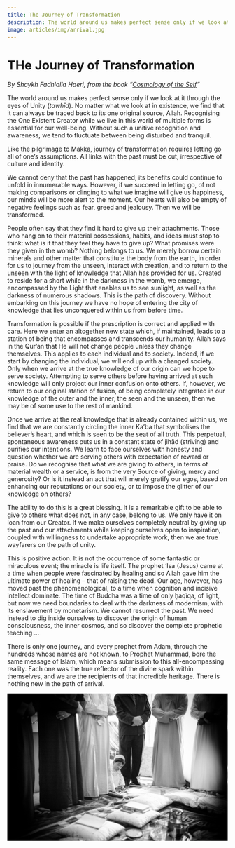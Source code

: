 ```yaml
---
title: The Journey of Transformation
description: The world around us makes perfect sense only if we look at it through the eyes of Unity (tawhīd). No matter what we look at in existence, we find that it can always be traced back to its one original source, Allah.
image: articles/img/arrival.jpg
---
```


# THe Journey of Transformation

_By Shaykh Fadhlalla Haeri, from the book “[Cosmology of the Self](https://zahrapublications.pub/book-CosmologyOfTheSelf.php#bookTitle)”_

The world around us makes perfect sense only if we look at it through the eyes of Unity (_tawhīd_). No matter what we look at in existence, we find that it can always be traced back to its one original source, Allah. Recognising the One Existent Creator while we live in this world of multiple forms is essential for our well-being. Without such a unitive recognition and awareness, we tend to fluctuate between being disturbed and tranquil.

Like the pilgrimage to Makka, journey of transformation requires letting go all of one’s assumptions. All links with the past must be cut, irrespective of culture and identity.

We cannot deny that the past has happened; its benefits could continue to unfold in innumerable ways. However, if we succeed in letting go, of not making comparisons or clinging to what we imagine will give us happiness, our minds will be more alert to the moment. Our hearts will also be empty of negative feelings such as fear, greed and jealousy. Then we will be transformed.

People often say that they find it hard to give up their attachments. Those who hang on to their material possessions, habits, and ideas must stop to think: what is it that they feel they have to give up? What promises were they given in the womb? Nothing belongs to us. We merely borrow certain minerals and other matter that constitute the body from the earth, in order for us to journey from the unseen, interact with creation, and to return to the unseen with the light of knowledge that Allah has provided for us. Created to reside for a short while in the darkness in the womb, we emerge, encompassed by the Light that enables us to see sunlight, as well as the darkness of numerous shadows. This is the path of discovery. Without embarking on this journey we have no hope of entering the city of knowledge that lies unconquered within us from before time.

Transformation is possible if the prescription is correct and applied with care. Here we enter an altogether new state which, if maintained, leads to a station of being that encompasses and transcends our humanity. Allah says in the Qur’an that He will not change people unless they change themselves. This applies to each individual and to society. Indeed, if we start by changing the individual, we will end up with a changed society. Only when we arrive at the true knowledge of our origin can we hope to serve society. Attempting to serve others before having arrived at such knowledge will only project our inner confusion onto others. If, however, we return to our original station of fusion, of being completely integrated in our knowledge of the outer and the inner, the seen and the unseen, then we may be of some use to the rest of mankind.

Once we arrive at the real knowledge that is already contained within us, we find that we are constantly circling the inner Ka’ba that symbolises the believer’s heart, and which is seen to be the seat of all truth. This perpetual, spontaneous awareness puts us in a constant state of jihād (striving) and purifies our intentions. We learn to face ourselves with honesty and question whether we are serving others with expectation of reward or praise. Do we recognise that what we are giving to others, in terms of material wealth or a service, is from the very Source of giving, mercy and generosity? Or is it instead an act that will merely gratify our egos, based on enhancing our reputations or our society, or to impose the glitter of our knowledge on others?

The ability to do this is a great blessing. It is a remarkable gift to be able to give to others what does not, in any case, belong to us. We only have it on loan from our Creator. If we make ourselves completely neutral by giving up the past and our attachments while keeping ourselves open to inspiration, coupled with willingness to undertake appropriate work, then we are true wayfarers on the path of unity.

This is positive action. It is not the occurrence of some fantastic or miraculous event; the miracle is life itself. The prophet ‘Isa (Jesus) came at a time when people were fascinated by healing and so Allah gave him the ultimate power of healing – that of raising the dead. Our age, however, has moved past the phenomenological, to a time when cognition and incisive intellect dominate. The time of Buddha was a time of only ḥaqīqa, of light, but now we need boundaries to deal with the darkness of modernism, with its enslavement by monetarism. We cannot resurrect the past. We need instead to dig inside ourselves to discover the origin of human consciousness, the inner cosmos, and so discover the complete prophetic teaching …

There is only one journey, and every prophet from Adam, through the hundreds whose names are not known, to Prophet Muhammad, bore the same message of Islām, which means submission to this all-encompassing reality. Each one was the true reflector of the divine spark within themselves, and we are the recipients of that incredible heritage. There is nothing new in the path of arrival.

![Arrival](./img/arrival.jpg)
